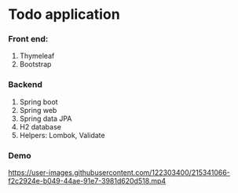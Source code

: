 # Todo application 
### Front end:
1. Thymeleaf 
2. Bootstrap 

### Backend
1. Spring boot
2. Spring web
3. Spring data JPA
4. H2 database
5. Helpers: Lombok, Validate

### Demo


https://user-images.githubusercontent.com/122303400/215341066-f2c2924e-b049-44ae-91e7-3981d620d518.mp4

